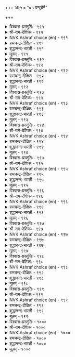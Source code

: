 +++
title = "०५ पण्बुडैमै"

+++


<details><summary>विश्वास-प्रस्तुतिः - ९९१</summary>

ऎण्बदत्ताल् ऎय्दल् ऎळिदॆन्ब यार्माट्टुम्  
पण्बुडैमै ऎन्नुम् वऴक्कु।      ९९१
</details>

<details><summary>श्री-राम-देशिकः - ९९१</summary>

अधिकारः १००. अनुसृत्य प्रवर्तनम्  
सौलभ्येन समैः साकमनुसृत्य प्रवर्तनात् ।  
विशिष्टगुणसंप्राप्तिः सुलभेति सतां मतम् ॥ ९९१॥
</details>

<details><summary>NVK Ashraf choice (en) - ९९१</summary>

०९९१
The demeanor called courtesy, they say,
Comes easily to those easily accessible to all.
(N.V.K. Ashraf), (Satguru Subramuniyaswami)
</details>

<details><summary>रामचन्द्र-दीक्षितः - ९९१</summary>

991 eṇpatattāl eytal eḷiteṉpa yārmāṭṭum  
paṇpuṭaimai eṉṉum vaḻakku.

991\. Be cautious and easy of access. You will command the homage of the world.  
</details>

<details><summary>शुद्धानन्द-भारती - ९९१</summary>

1\. எண்பதத்தால் எய்தல் எளிதென்ப யார்மாட்டும்  
பண்புடைமை என்னும் வழக்கு.  
To the polite free of access  
Easily comes courteousness.        991  
</details>

<details><summary>मूलम् - ९९१</summary>

ऎण्बदत्ताल् ऎय्दल् ऎळिदॆन्ब यार्माट्टुम्  
पण्बुडैमै ऎन्नुम् वऴक्कु।      ९९१
</details>

<details><summary>विश्वास-प्रस्तुतिः - ९९२</summary>

अन्बुडैमै आण्ड्र कुडिप्पिऱत्तल् इव्विरण्डुम्  
पण्बुडैमै ऎन्नुम् वऴक्कु।       ९९२
</details>

<details><summary>श्री-राम-देशिकः - ९९२</summary>

प्रेम्णा प्रवर्तनं शुद्धविख्यातकुलजन्म च ।  
द्वयमेतन्महत्वाख्यगुणं यच्छति कस्यचित् ॥ ९९२॥
</details>

<details><summary>NVK Ashraf choice (en) - ९९२</summary>

०९९२
Kindness and exalted birth: these two
Constitute the demeanor called courtesy.
(N.V.K. Ashraf)
</details>

<details><summary>रामचन्द्र-दीक्षितः - ९९२</summary>

992 aṉpuṭaimai āṉṟa kuṭippiṟattal ivviraṇṭum  
paṇpuṭaimai eṉṉum vaḻakku.

992\. Courtesy springs from love and noble lineage.  
</details>

<details><summary>शुद्धानन्द-भारती - ९९२</summary>

2\. அன்புடைமை ஆன்ற குடிப்பிறத்தல் இவ்விரண்டும்  
பண்புடைமை என்னும் வழக்கு.  
Humanity and noble birth  
Develop courtesy and moral worth.        992  
</details>

<details><summary>मूलम् - ९९२</summary>

अन्बुडैमै आण्ड्र कुडिप्पिऱत्तल् इव्विरण्डुम्  
पण्बुडैमै ऎन्नुम् वऴक्कु।       ९९२
</details>

<details><summary>विश्वास-प्रस्तुतिः - ९९३</summary>

उऱुप्पॊत्तल् मक्कळॊप्पु अण्ड्राल् वॆऱुत्तक्क  
पण्बॊत्तल् ऒप्पदाम् ऒप्पु।       ९९३
</details>

<details><summary>श्री-राम-देशिकः - ९९३</summary>

जनैः साकं देशसाम्यान्न भेदनुवर्तनम् ।  
गुणेन साम्यमेभिस्तु भवेच्छन्दानुवर्तनम् ॥ ९९३॥
</details>

<details><summary>NVK Ashraf choice (en) - ९९३</summary>

०९९३
What binds humanity together is not physical proximity,
But that binding of courteousness.
(N.V.K. Ashraf)
</details>

<details><summary>रामचन्द्र-दीक्षितः - ९९३</summary>

993 uṟuppottal makkaḷoppu aṉṟāl veṟuttakka  
paṇpottal oppatām oppu.

993\. Mere physical features do not rank with men but only courtesy makes them ascend the scale.  
</details>

<details><summary>शुद्धानन्द-भारती - ९९३</summary>

3\. உறுப்பொத்தல் மக்களொப்பு அன்றால் வெறுத்தக்க  
பண்பொத்தல் ஒப்பதாம் ஒப்பு.  
Likeness in limbs is not likeness  
It's likeness in kind courteousness.        993  
</details>

<details><summary>मूलम् - ९९३</summary>

उऱुप्पॊत्तल् मक्कळॊप्पु अण्ड्राल् वॆऱुत्तक्क  
पण्बॊत्तल् ऒप्पदाम् ऒप्पु।       ९९३
</details>

<details><summary>विश्वास-प्रस्तुतिः - ९९४</summary>

यनॊडु नण्ड्रि पुरिन्द पयनुडैयार्  
पण्बुबा राट्टुम् उलगु।      ९९४
</details>

<details><summary>श्री-राम-देशिकः - ९९४</summary>

नीतिधर्मसमेतानां परोपकृतिशालिनाम् ।  
महात्मनां गुणं लोकाः प्रशंसन्ति मदान्विताः ॥ ९९४॥
</details>

<details><summary>NVK Ashraf choice (en) - ९९४</summary>

०९९४
The world applauds the conduct of those
Who help with impartiality and generosity. *
(W.H. Drew and J. Lazarus), (N.V.K. Ashraf)
</details>

<details><summary>रामचन्द्र-दीक्षितः - ९९४</summary>

994 nayaṉoṭu naṉṟi purinta payaṉuṭaiyār  
paṇpupā rāṭṭum ulaku.

994\. The world respects the courtesy of those who are just and willing to do good.  
</details>

<details><summary>शुद्धानन्द-भारती - ९९४</summary>

4\. நயனொடு நன்றி புரிந்த பயனுடையார்  
பண்புபா ராட்டும் உலகு.  
The world applauds those helpful men  
Whose actions are just and benign.        994  
</details>

<details><summary>मूलम् - ९९४</summary>

यनॊडु नण्ड्रि पुरिन्द पयनुडैयार्  
पण्बुबा राट्टुम् उलगु।      ९९४
</details>

<details><summary>विश्वास-प्रस्तुतिः - ९९५</summary>

नगैयुळ्ळुम् इन्ना तिगऴ्च्चि पगैयुळ्ळुम्  
पण्बुळ पाडऱिवार् माट्टु।      ९९५
</details>

<details><summary>श्री-राम-देशिकः - ९९५</summary>

परिहासेऽप्यन्यनिन्दाकरणं दुःखमावहेत् ।  
परानुसरणादज्ञा भवन्ति सुगुणान्विताः ॥ ९९५॥
</details>

<details><summary>NVK Ashraf choice (en) - ९९५</summary>

०९९५
Mockery hurts even in jest, and hence the considerate
Are courteous even to their foes. *
(P.S. Sundaram)
</details>

<details><summary>रामचन्द्र-दीक्षितः - ९९५</summary>

995 nakaiyuḷḷum iṉṉātu ikaḻcci pakaiyuḷḷum  
paṇpuḷa pāṭaṟivār māṭṭu.

995\. Do not mock at others even in a sportive mood. There is virtue in being courteous even to a foe.  
</details>

<details><summary>शुद्धानन्द-भारती - ९९५</summary>

5\. நகையுள்ளும் இன்னாது இகழ்ச்சி பகையுள்ளும்  
பண்புஉள பாடறிவார் மாட்டு.  
The courteous don't even foes detest  
For contempt offends even in jest.        995  
</details>

<details><summary>मूलम् - ९९५</summary>

नगैयुळ्ळुम् इन्ना तिगऴ्च्चि पगैयुळ्ळुम्  
पण्बुळ पाडऱिवार् माट्टु।      ९९५
</details>

<details><summary>विश्वास-प्रस्तुतिः - ९९६</summary>

पण्बुडैयार्प् पट्टुण्डु उलगम् अदुइण्ड्रेल्  
मण्बुक्कु माय्वदु मन्।      ९९६
</details>

<details><summary>श्री-राम-देशिकः - ९९६</summary>

विशिष्टगुणिनां सत्त्वाल्लोकोद्यापि प्रवर्तते ।  
तदभावे प्रपञ्चोऽयं भुवि मग्नो भवेत् किल ॥ ९९६॥
</details>

<details><summary>NVK Ashraf choice (en) - ९९६</summary>

०९९६
The world goes on because of civilized men.
Without them it would collapse into dust. *
(Satguru Subramuniyaswami)
</details>

<details><summary>रामचन्द्र-दीक्षितः - ९९६</summary>

996 paṇpuṭaiyārp paṭṭuṇṭu ulakam atuiṉṟēl  
maṇpukku māyvatu maṉ.

996\. The world is built on the wisdom of the noble and the good; but for them the entire world would be a heap of ruins.  
</details>

<details><summary>शुद्धानन्द-भारती - ९९६</summary>

6\. பண்புடையார்ப் பட்டுண்டு உலகம் அதுஇன்றேல்  
மண்புக்கு மாய்வது மன்.  
The world rests with the mannered best  
Or it crumbles and falls to dust.        996  
</details>

<details><summary>मूलम् - ९९६</summary>

पण्बुडैयार्प् पट्टुण्डु उलगम् अदुइण्ड्रेल्  
मण्बुक्कु माय्वदु मन्।      ९९६
</details>

<details><summary>विश्वास-प्रस्तुतिः - ९९७</summary>

अरम्बोलुम् कूर्मैय रेनुम् मरम्बोल्वर्  
मक्कट्पण्बु इल्ला तवर्।      ९९७
</details>

<details><summary>श्री-राम-देशिकः - ९९७</summary>

सज्जनार्हगुणैर्हीनाः तीक्ष्णासिसमशेमुषीम् ।  
लब्ध्वापि पादपसमा मन्यन्ते मानवैः समैः ॥ ९९७॥
</details>

<details><summary>NVK Ashraf choice (en) - ९९७</summary>

०९९७
Men without character, despite their sharp minds,
Are no better than blocks of wood.
(N.V.K. Ashraf), (S.M. Diaz)
</details>

<details><summary>रामचन्द्र-दीक्षितः - ९९७</summary>

997 arampōlum kūrmaiya rēṉum marampōlvar  
makkaḷpaṇpu illā tavar.

997\. Of what avail is one’s intelligence keen as the edge of the chist^? One is with the socks and gloves if one is not affable.  
</details>

<details><summary>शुद्धानन्द-भारती - ९९७</summary>

7\. அரம்போலும் கூர்மைய ரேனும் மரம்போல்வர்  
மக்கட்பண்பு இல்லா தவர்.  
The mannerless though sharp like file  
Are like wooden blocks indocile.        997  
</details>

<details><summary>मूलम् - ९९७</summary>

अरम्बोलुम् कूर्मैय रेनुम् मरम्बोल्वर्  
मक्कट्पण्बु इल्ला तवर्।      ९९७
</details>

<details><summary>विश्वास-प्रस्तुतिः - ९९८</summary>

नण्बाट्रार् आगि नयमिल सॆय्वार्क्कुम्  
पण्बाट्रार् आदल् कडै।       ९९८
</details>

<details><summary>श्री-राम-देशिकः - ९९८</summary>

विना मैत्रीं विरोधं च कुर्वतां विषयेऽपि यः ।  
गुणवान्न प्रवर्तेत् दोषयुक्तः स गण्यते ॥ ९९८॥
</details>

<details><summary>NVK Ashraf choice (en) - ९९८</summary>

०९९८
It is disgraceful to be discourteous,
Even towards the unfriendly who treat you unjustly.
(Satguru Subramuniyaswami)
</details>

<details><summary>रामचन्द्र-दीक्षितः - ९९८</summary>

998 naṇpāṟṟār āki nayamila ceyvārkkum  
paṇpāṟṟār ātal kaṭai.

998\. To be failing in one’s courtesy even to one’s foe is sin.  
</details>

<details><summary>शुद्धानन्द-भारती - ९९८</summary>

8\. நண்பாற்றா ராகி நயமில செய்வார்க்கும்  
பண்பாற்றா ராதல் கடை.  
Discourtesy is mean indeed  
E'en to a base unfriendly breed.        998  
</details>

<details><summary>मूलम् - ९९८</summary>

नण्बाट्रार् आगि नयमिल सॆय्वार्क्कुम्  
पण्बाट्रार् आदल् कडै।       ९९८
</details>

<details><summary>विश्वास-प्रस्तुतिः - ९९९</summary>

नगल्वल्लर् अल्लार्क्कु मायिरु ञालम्  
पगलुम्बाऱ्पट्टण्ड्रु इरुळ्।       ९९९
</details>

<details><summary>श्री-राम-देशिकः - ९९९</summary>

स्नेहतत्त्वं समालम्ब्य प्रवर्तनमजानताम् ।  
दिवसोऽपि प्रभायुक्तो दृश्येत् तमसावृतः ॥ ९९९॥
</details>

<details><summary>NVK Ashraf choice (en) - ९९९</summary>

०९९९
To those who cannot laugh,
This big world is all darkness even during the day.
(C. Rajagopalachari)
</details>

<details><summary>रामचन्द्र-दीक्षितः - ९९९</summary>

999 nakalvallar allārkku māyiru ñālam  
pakalumpāṟ paṭṭaṉṟ iruḷ.

999\. Even the wide world darkens at noon to the sullen who fails to gladden the hearts of men.  
</details>

<details><summary>शुद्धानन्द-भारती - ९९९</summary>

9\. நகல்வல்லர் அல்லார்க்கு மாயிரு ஞாலம்  
பகலும்பாற் பட்டன்று இருள்.  
To those bereft of smiling light  
Even in day the earth is night.        999  
</details>

<details><summary>मूलम् - ९९९</summary>

नगल्वल्लर् अल्लार्क्कु मायिरु ञालम्  
पगलुम्बाऱ्पट्टण्ड्रु इरुळ्।       ९९९
</details>

<details><summary>विश्वास-प्रस्तुतिः - १०००</summary>

पण्बिलान् पॆट्र पॆरुञ्जॆल्वम् नन्बाल्  
कलन्दीमै याल्दिरिन् दट्रु।      १०००
</details>

<details><summary>श्री-राम-देशिकः - १०००</summary>

निर्गुणेनार्जितं वित्तं नोपयोगकरं भवेत् ।  
यथा स्यात् पात्रदोषेण पयो माधुर्यवर्जितः ॥ १०००॥
</details>

<details><summary>NVK Ashraf choice (en) - १०००</summary>

१०००
The great wealth kept by the uncultured
Is clean milk gone sour in a can unclean.
(N.V.K. Ashraf)
</details>

<details><summary>रामचन्द्र-दीक्षितः - १०००</summary>

1000 paṇpilāṉ peṟṟa peruñcelvam naṉpāl  
kalantīmai yāltirintu aṟṟu.

1000\. Of what' use is the wealth of the discourteous? It is like good milk spoilt by an unclean vessel.  
</details>

<details><summary>शुद्धानन्द-भारती - १०००</summary>

10\. பண்பிலான் பெற்ற பெருஞ் செல்வம் நன்பால்  
கலந்தீமை யால்திரிந்த தற்று.  
The wealth heaped by the churlish base  
Is pure milk soured by impure vase.        1000  
</details>

<details><summary>मूलम् - १०००</summary>

पण्बिलान् पॆट्र पॆरुञ्जॆल्वम् नन्बाल्  
कलन्दीमै याल्दिरिन् दट्रु।      १०००
</details>
